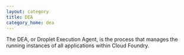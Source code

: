 ```yaml
---
layout: category
title: DEA
category_home: dea
---
```


The DEA, or Droplet Execution Agent, is the process that manages the running
instances of all applications within Cloud Foundry.
